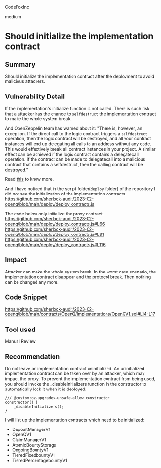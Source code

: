 CodeFoxInc

medium

# Should initialize the implementation contract

## Summary
Should initialize the implementation contract after the deployment to avoid malicious attackers. 

## Vulnerability Detail
If the implementation's initialize function is not called. There is such risk that a attacker has the chance to `selfdestruct` the implementation contract to make the whole system break. 

And OpenZeppelin team has warned about it: "There is, however, an exception. If the direct call to the logic contract triggers a `selfdestruct` operation, then the logic contract will be destroyed, and all your contract instances will end up delegating all calls to an address without any code. This would effectively break all contract instances in your project. A similar effect can be achieved if the logic contract contains a delegatecall operation. If the contract can be made to delegatecall into a malicious contract that contains a selfdestruct, then the calling contract will be destroyed."

Read [this](https://docs.openzeppelin.com/upgrades-plugins/1.x/writing-upgradeable#initializing_the_implementation_contract) to know more. 

And I have noticed that in the script folder(`deploy` folder) of the repository I did not see the initialization of the implementation contracts. 
https://github.com/sherlock-audit/2023-02-openq/blob/main/deploy/deploy_contracts.js

The code below only initialize the proxy contract. 
https://github.com/sherlock-audit/2023-02-openq/blob/main/deploy/deploy_contracts.js#L66
https://github.com/sherlock-audit/2023-02-openq/blob/main/deploy/deploy_contracts.js#L91
https://github.com/sherlock-audit/2023-02-openq/blob/main/deploy/deploy_contracts.js#L116


## Impact
Attacker can make the whole system break. 
In the worst case scenario, the implementation contract disappear and the protocol break. Then nothing can be changed any more. 

## Code Snippet
https://github.com/sherlock-audit/2023-02-openq/blob/main/contracts/OpenQ/Implementations/OpenQV1.sol#L14-L17



## Tool used

Manual Review

## Recommendation
Do not leave an implementation contract uninitialized. An uninitialized implementation contract can be taken over by an attacker, which may impact the proxy. To prevent the implementation contract from being used, you should invoke the _disableInitializers function in the constructor to automatically lock it when it is deployed:

```sol
/// @custom:oz-upgrades-unsafe-allow constructor
constructor() {
    _disableInitializers();
}
```

I will list up the implementation contracts which need to be initialized: 
- DepositManagerV1
- OpenQV1
- ClaimManagerV1
- AtomicBountyStorage
- OngoingBountyV1
- TieredFixedbountyV1
- TieredPercentagebountyV1

